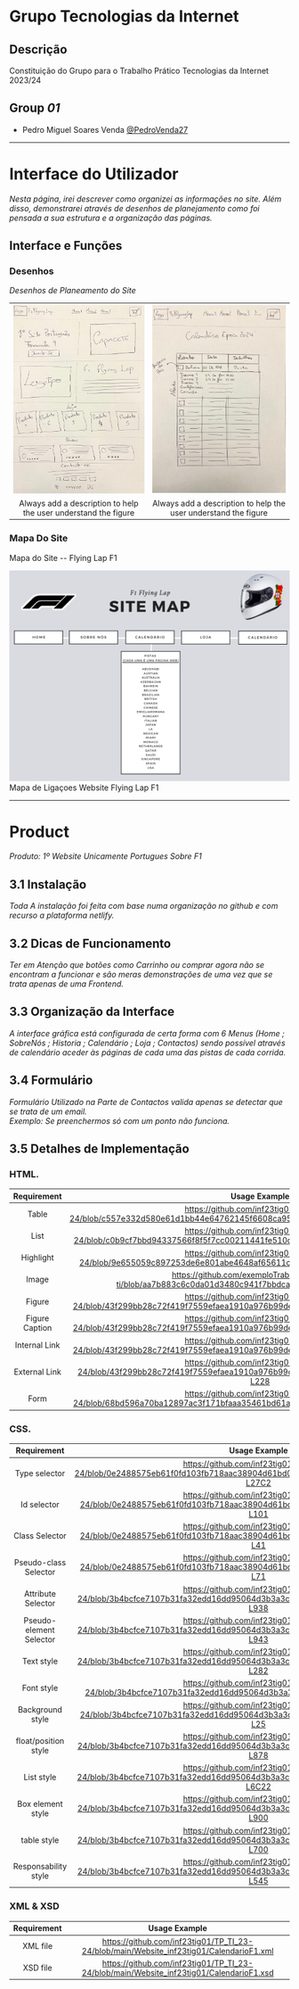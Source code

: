 # Grupo Tecnologias da Internet

## Descrição

Constituição do Grupo para o Trabalho Prático Tecnologias da Internet 2023/24

## Group _01_

* Pedro Miguel Soares Venda [@PedroVenda27](https://github.com/PedroVenda27)

---

# Interface do Utilizador

_Nesta página, irei descrever como organizei as informações no site. Além disso, demonstrarei através de desenhos de planejamento como foi pensada a sua estrutura e a organização das páginas._ 

## Interface e Funções

### Desenhos

_Desenhos de Planeamento do Site_

| | |
:---: | :---:
![Desenhos Base Formulação do Site](ImagensMarkDown/Desenho1.jpg)    | ![Desenhos Base Formulação do Site](ImagensMarkDown/Desenho2.jpg)  
Always add a description to help the user understand the figure |  Always add a description to help the user understand the figure 

### Mapa Do Site 

Mapa do Site -- Flying Lap F1

![Mapa de Ligaçoes Website Flying Lap F1](ImagensMarkDown/SiteMap.png)  
Mapa de Ligaçoes Website Flying Lap F1

---

# Product

_Produto: 1º Website Unicamente Portugues Sobre F1_

## 3.1 Instalação

_Toda A instalação foi feita com base numa organização no github e com recurso a plataforma netlify._

## 3.2 Dicas de Funcionamento

_Ter em Atenção que botões como Carrinho ou comprar agora não se encontram a funcionar e são meras demonstrações de uma vez que se trata apenas de uma Frontend._

## 3.3 Organização da Interface

_A interface gráfica está configurada de certa forma com 6 Menus (Home ; SobreNós ; Historia ; Calendário ; Loja ; Contactos) sendo possível através de calendário aceder às páginas de cada uma das pistas de cada corrida._

## 3.4 Formulário

_Formulário Utilizado na Parte de Contactos valida apenas se detectar que se trata de um email._  
_Exemplo: Se preenchermos só com um ponto não funciona._

## 3.5 Detalhes de Implementação

### HTML.

| Requirement | Usage Example |
| :---: | :---: |
| Table |  https://github.com/inf23tig01/TP_TI_23-24/blob/c557e332d580e61d1bb44e64762145f6608ca951/Website_inf23tig01/calendario.html#L45    |
| List |  https://github.com/inf23tig01/TP_TI_23-24/blob/c0b9cf7bbd94337566f8f5f7cc00211441fe510c/Website_inf23tig01/index.html#L23-L30 |
| Highlight |https://github.com/inf23tig01/TP_TI_23-24/blob/9e655059c897253de6e801abe4648af65611c743/Website_inf23tig01/index.html#L58 |
| Image | https://github.com/exemploTrabalho/report_inf-ti/blob/aa7b883c6c0da01d3480c941f7bbdcaa1adf0f12/src/index.html#L11    |
| Figure | https://github.com/inf23tig01/TP_TI_23-24/blob/43f299bb28c72f419f7559efaea1910a976b99de/Website_inf23tig01/index.html#L47-L49      |
| Figure Caption| https://github.com/inf23tig01/TP_TI_23-24/blob/43f299bb28c72f419f7559efaea1910a976b99de/Website_inf23tig01/index.html#L93-L96      |
| Internal Link | https://github.com/inf23tig01/TP_TI_23-24/blob/43f299bb28c72f419f7559efaea1910a976b99de/Website_inf23tig01/index.html#L23-L30      |
| External Link |  https://github.com/inf23tig01/TP_TI_23-24/blob/43f299bb28c72f419f7559efaea1910a976b99de/Website_inf23tig01/index.html#L223-L228     |
| Form | https://github.com/inf23tig01/TP_TI_23-24/blob/68bd596a70ba12897ac3f171bfaaa35461bd61a3/Website_inf23tig01/contactos.html#L62 |

### CSS.

| Requirement | Usage Example |
| :---: | :---: |
| Type selector | https://github.com/inf23tig01/TP_TI_23-24/blob/0e2488575eb61f0fd103fb718aac38904d61bd09/Website_inf23tig01/style.css#L24C1-L27C2      |
| Id selector | https://github.com/inf23tig01/TP_TI_23-24/blob/0e2488575eb61f0fd103fb718aac38904d61bd09/Website_inf23tig01/style.css#L95-L101      |
| Class Selector | https://github.com/inf23tig01/TP_TI_23-24/blob/0e2488575eb61f0fd103fb718aac38904d61bd09/Website_inf23tig01/style.css#L29-L41   |
| Pseudo-class Selector | https://github.com/inf23tig01/TP_TI_23-24/blob/0e2488575eb61f0fd103fb718aac38904d61bd09/Website_inf23tig01/style.css#L69-L71      |
| Attribute Selector | https://github.com/inf23tig01/TP_TI_23-24/blob/3b4bcfce7107b31fa32edd16dd95064d3b3a3c43/Website_inf23tig01/style.css#L928-L938      |
| Pseudo-element Selector |  https://github.com/inf23tig01/TP_TI_23-24/blob/3b4bcfce7107b31fa32edd16dd95064d3b3a3c43/Website_inf23tig01/style.css#L940-L943     |
| Text style | https://github.com/inf23tig01/TP_TI_23-24/blob/3b4bcfce7107b31fa32edd16dd95064d3b3a3c43/Website_inf23tig01/style.css#L277-L282      |
| Font style | https://github.com/inf23tig01/TP_TI_23-24/blob/3b4bcfce7107b31fa32edd16dd95064d3b3a3c43/Website_inf23tig01/style.css#L5      |
| Background style |  https://github.com/inf23tig01/TP_TI_23-24/blob/3b4bcfce7107b31fa32edd16dd95064d3b3a3c43/Website_inf23tig01/style.css#L24-L25     |
| float/position style |  https://github.com/inf23tig01/TP_TI_23-24/blob/3b4bcfce7107b31fa32edd16dd95064d3b3a3c43/Website_inf23tig01/style.css#L873-L878     |
| List style | https://github.com/inf23tig01/TP_TI_23-24/blob/3b4bcfce7107b31fa32edd16dd95064d3b3a3c43/Website_inf23tig01/style.css#L6C1-L6C22      |
| Box element style | https://github.com/inf23tig01/TP_TI_23-24/blob/3b4bcfce7107b31fa32edd16dd95064d3b3a3c43/Website_inf23tig01/style.css#L894-L900      |
| table style | https://github.com/inf23tig01/TP_TI_23-24/blob/3b4bcfce7107b31fa32edd16dd95064d3b3a3c43/Website_inf23tig01/style.css#L693-L700      |
| Responsability style | https://github.com/inf23tig01/TP_TI_23-24/blob/3b4bcfce7107b31fa32edd16dd95064d3b3a3c43/Website_inf23tig01/style.css#L527-L545      |

### XML & XSD

| Requirement | Usage Example |
| :---: | :---: |
| XML file | https://github.com/inf23tig01/TP_TI_23-24/blob/main/Website_inf23tig01/CalendarioF1.xml      |
| XSD file |  https://github.com/inf23tig01/TP_TI_23-24/blob/main/Website_inf23tig01/CalendarioF1.xsd     |
